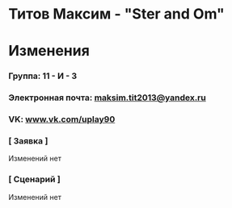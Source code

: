 # Титов Максим - "Ster and Om"
# Изменения

### Группа: 11 - И - 3
### Электронная почта: maksim.tit2013@yandex.ru
### VK: www.vk.com/uplay90

### [ Заявка ]
Изменений нет
### [ Сценарий ]
Изменений нет
